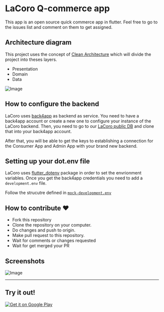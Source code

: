 # LaCoro Q-commerce app

This app is an open source quick commerce app in flutter. 
Feel free to go to the issues list and comment on them to get assigned.

## Architecture diagram

This project uses the concept of [Clean Architecture](https://blog.cleancoder.com/uncle-bob/2012/08/13/the-clean-architecture.html) which will divide the project into theses layers.

- Presentation
- Domain
- Data

![Image](https://github.com/LaCoro/ConsumerFlutterApp/blob/master/screens/lacoro_consumer_arch.png?raw=true)

## How to configure the backend

LaCoro uses [back4app](https://www.back4app.com/) as backend as service. You need to have a back4app account or create a new one to configure your instance of the LaCoro backend. Then, you need to go to our [LaCoro public DB](https://www.back4app.com/database/admin7/lacoro) and clone that into your back4app account.

After that, you will be able to get the keys to establishing a connection for the Consumer App and Admin App with your brand new backend.

## Setting up your dot.env file
LaCoro uses [flutter_dotenv](https://pub.dev/packages/flutter_dotenv) package in order to set the envrionment variables.
Once you get the back4app credentials you need to add a `development.env` file.

Follow the strucutre defined in [`mock-development.env`](https://github.com/LaCoro/ConsumerFlutterApp/blob/develop/mock-development.env)

## How to contribute ❤️
* Fork this repository
* Clone the repository on your computer.
* Do changes and push to origin.
* Make pull request to this repository.
* Wait for comments or changes requested
* Wait for get merged your PR
 
## Screenshots 
![Image](https://github.com/LaCoro/ConsumerFlutterApp/blob/master/screens/lacoro_consumer_screenshots.png?raw=true)

---
## Try it out!
<a href='https://play.google.com/store/apps/details?id=co.lacoro.consumer'><img alt='Get it on Google Play' src='https://play.google.com/intl/en_us/badges/static/images/badges/en_badge_web_generic.png'/></a>




